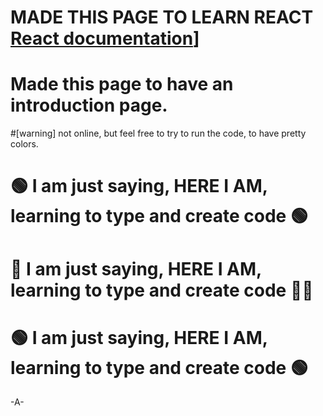 # MADE THIS PAGE TO LEARN REACT [React documentation](https://reactjs.org/)]

# Made this page to have an introduction page.

#[warning] not online, but feel free to try to run the code, to have pretty colors.
# 🟢 I am just saying, HERE I AM, learning to type and create code 🟢
# 🌈 I am just saying, HERE I AM, learning to type and create code 🏳️‍🌈
# 🟢 I am just saying, HERE I AM, learning to type and create code 🟢

-A-
